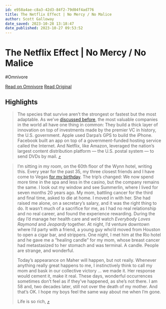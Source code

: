 ```yaml
---
id: e958a4ae-c8a3-42d3-84f2-79d04f4ad776
title: The Netflix Effect | No Mercy / No Malice
author: Scott Galloway
date_saved: 2023-10-28 13:18:47
date_published: 2023-10-27 09:53:52
---
```


# The Netflix Effect | No Mercy / No Malice
#Omnivore

[Read on Omnivore](https://omnivore.app/me/the-netflix-effect-no-mercy-no-malice-18b77f06d46)
[Read Original](https://www.profgalloway.com/the-netflix-effect)

## Highlights

> The species that survive aren’t the strongest or fastest but the most adaptable. As we’ve [discussed before](https://www.profgalloway.com/welfare-queens/), the most valuable companies in the world all have one thing in common: They build a thick layer of innovation on top of investments made by the premier VC in history, the U.S. government. Apple used Darpa’s GPS to build the iPhone. Facebook built an app on top of a government-funded hosting service called the Internet. And Netflix, like Amazon, leveraged the nation’s largest content distribution platform — the U.S. postal system — to send DVDs by mail. [⤴️](https://omnivore.app/me/the-netflix-effect-no-mercy-no-malice-18b77f06d46#aa0e4312-9d30-4552-bf11-49f8fc75ef0e) 

> I’m sitting in my room, on the 60th floor of the Wynn hotel, writing this. Every year for the past 35, my three closest friends and I have come to Vegas [for my birthday](https://www.threads.net/@profgalloway/post/Cy4SbdtA1cC/?igshid=MzRlODBiNWFlZA==). The trip’s changed: We now spend more time in the spa and less in the casino, but the company remains the same. I look out my window and see Summerlin, where I lived for seven months 20 years ago. My mom, battling cancer for the third and final time, asked to die at home. I moved in with her. She had raised me alone, on a secretary’s salary, and it was the right thing to do. It wasn’t much of a sacrifice for me, as I had no real relationship and no real career, and found the experience rewarding. During the day I’d manage her health care and we’d watch _Everybody Loves Raymond_ and _Jeopardy_ together. At night, I’d venture downtown where I’d party with a friend, a young guy who’d moved from Houston to open a cigar bar, and strippers. One night, I met him at the Rio hotel and he gave me a “healing candle” for my mom, whose breast cancer had metastasized to her stomach and was terminal. A candle. People are strange, and wonderful.
> 
> Today’s appearance on Maher will happen, but not really. Whenever anything really great happens to me, I instinctively think to call my mom and bask in our collective victory … we made it. Her response would cement it, make it real. These days, wonderful occurrences sometimes don’t feel as if they’ve happened, as she’s not there. I am 58 and, two decades later, still not over the death of my mother. And that’s OK. I hope my boys feel the same way about me when I’m gone.
> 
> Life is so rich, [⤴️](https://omnivore.app/me/the-netflix-effect-no-mercy-no-malice-18b77f06d46#6b74fe91-d53a-4d2f-a9ea-d13f603b5c2b) 

